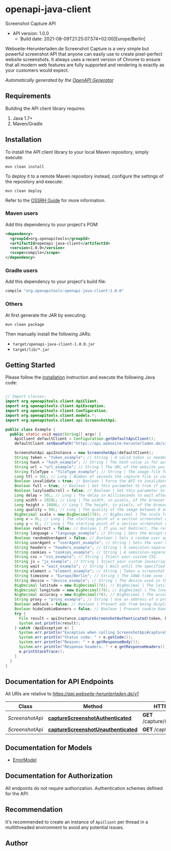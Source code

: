 # openapi-java-client

Screenshot Capture API
- API version: 1.0.0
  - Build date: 2021-08-09T21:25:07.574+02:00[Europe/Berlin]

Webseite-Herunterladen.de Screenshot Capture is a very simple but powerful screenshot API that anyone can easily use to create pixel-perfect website screenshots. It always uses a recent version of Chrome to ensure that all modern web features are fully supported and rendering is exactly as your customers would expect.


*Automatically generated by the [OpenAPI Generator](https://openapi-generator.tech)*


## Requirements

Building the API client library requires:
1. Java 1.7+
2. Maven/Gradle

## Installation

To install the API client library to your local Maven repository, simply execute:

```shell
mvn clean install
```

To deploy it to a remote Maven repository instead, configure the settings of the repository and execute:

```shell
mvn clean deploy
```

Refer to the [OSSRH Guide](http://central.sonatype.org/pages/ossrh-guide.html) for more information.

### Maven users

Add this dependency to your project's POM:

```xml
<dependency>
  <groupId>org.openapitools</groupId>
  <artifactId>openapi-java-client</artifactId>
  <version>1.0.0</version>
  <scope>compile</scope>
</dependency>
```

### Gradle users

Add this dependency to your project's build file:

```groovy
compile "org.openapitools:openapi-java-client:1.0.0"
```

### Others

At first generate the JAR by executing:

```shell
mvn clean package
```

Then manually install the following JARs:

* `target/openapi-java-client-1.0.0.jar`
* `target/lib/*.jar`

## Getting Started

Please follow the [installation](#installation) instruction and execute the following Java code:

```java

// Import classes:
import org.openapitools.client.ApiClient;
import org.openapitools.client.ApiException;
import org.openapitools.client.Configuration;
import org.openapitools.client.models.*;
import org.openapitools.client.api.ScreenshotApi;

public class Example {
  public static void main(String[] args) {
    ApiClient defaultClient = Configuration.getDefaultApiClient();
    defaultClient.setBasePath("https://api.webseite-herunterladen.de/v1");

    ScreenshotApi apiInstance = new ScreenshotApi(defaultClient);
    String token = "token_example"; // String | A valid token is needed to make paid API calls. Tokens can be managed from your account.
    String hash = "hash_example"; // String | The hash value is for authenticated requests. If you want to publish this URL, you should use the authenticated requests.
    String url = "url_example"; // String | The URL of the website you want to capture. Please include the protocol (http:// or https://).
    String fileType = "fileType_example"; // String | The image file format of the captured screenshot. Either png, jpeg or PDF with 72 dpi.
    Long ttl = 56L; // Long | Number of seconds the capture file is cached by our CDN. An API request that is loaded through the cache does not count as a paid request. You can set a number of seconds from 0 seconds up to 2592000 seconds. This is a maximum of 30 days.
    Boolean invalidate = true; // Boolean | Force the API to invalidate the cache and capture a new screenshot. This call costs you additional money, because a call of a cache hit is not charged.
    Boolean full = true; // Boolean | Set this parameter to true if you want to screenshot the whole web page in full size.
    Boolean lazyloadScroll = false; // Boolean | Set this parameter to true to scroll down through the entire page before taking a screenshot. This is useful for triggering animations or lazy load elements in full screen.
    Long delay = 56L; // Long | The delay in milliseconds to wait after the page loads before taking the screenshot. This is in milliseconds. One second is 1000 milliseconds. From 0 milliseconds to a maximum of 10,000 milliseconds.
    Long width = 1920L; // Long | The width, in pixels, of the browser viewport to use.
    Long height = 1080L; // Long | The height, in pixels, of the browser viewport to use. Ignored if you set full to true.
    Long quality = 90L; // Long | The quality of the image between 0 and 100. This works only for the jpeg format, for PNG images the parameter is applied only during compression.
    BigDecimal scale = new BigDecimal(78); // BigDecimal | The scale factor of the device to use when taking the screenshot. For example, a scale factor of 2 produces a high-resolution screenshot suitable for viewing on Retina devices. The larger the scale factor, the larger the screenshot produced.
    Long x = 0L; // Long | The starting point of a section screenshot on the X axis.
    Long y = 0L; // Long | The starting point of a section screenshot on the Y axis.
    Boolean redirect = false; // Boolean | If you set Redirect, the response will be a 302 redirect to the screenshot file in our CDN.
    String language = "language_example"; // String | Sets the Accept-Language header on requests to the target URL so that you can take screenshots from a website with a specific language.
    Boolean randomUserAgent = false; // Boolean | Sets a random user agent header to emulate a different devices when taking screenshots.
    String userAgent = "userAgent_example"; // String | Sets the user agent header to emulate a specific device when taking screenshots.
    String headers = "headers_example"; // String | A semicolon-separated list of header parameters to be used when capturing the screenshot. Each header should be passed as a key-value pair and multiple pairs should be separated by a semicolon.
    String cookies = "cookies_example"; // String | A semicolon-separated list of cookies to be used when capturing the screenshot. Each cookies should be passed as a key-value pair and multiple pairs should be separated by a semicolon.
    String css = "css_example"; // String | Inject your custom CSS.
    String js = "js_example"; // String | Inject your custom Javascript.
    String wait = "wait_example"; // String | Wait until the specified CSS selector matches an element present in the page before taking a screenshot. The process is canceled after 60 seconds.
    String element = "element_example"; // String | Takes a screenshot of the first element matched by the specified CSS selector. This is ignored if full is true. (This option cannot be used with the PDF export format.)
    String timezone = "Europe/Berlin"; // String | The IANA time zone identifier used for this capture.
    String device = "device_example"; // String | The device used in the emulation.
    BigDecimal latitude = new BigDecimal(78); // BigDecimal | The latitude used in the emulation of the geo-location.
    BigDecimal longitude = new BigDecimal(78); // BigDecimal | The longitude used in the emulation of the geo-location.
    BigDecimal accuracy = new BigDecimal(78); // BigDecimal | The accuracy in meters used in the emulation of the geo-location.
    String proxy = "proxy_example"; // String | Use an address of a proxy server through which the screenshot should be taken. The proxy address should be formatted as http://username:password@proxyserver.com:31280
    Boolean adblock = false; // Boolean | Prevent ads from being displayed. Block requests from popular ad networks and hide frequent ads.
    Boolean hideCookieBanners = false; // Boolean | Prevent cookie banners and pop-ups from being displayed. The best possible result is tried.
    try {
      File result = apiInstance.captureScreenshotAuthenticated(token, hash, url, fileType, ttl, invalidate, full, lazyloadScroll, delay, width, height, quality, scale, x, y, redirect, language, randomUserAgent, userAgent, headers, cookies, css, js, wait, element, timezone, device, latitude, longitude, accuracy, proxy, adblock, hideCookieBanners);
      System.out.println(result);
    } catch (ApiException e) {
      System.err.println("Exception when calling ScreenshotApi#captureScreenshotAuthenticated");
      System.err.println("Status code: " + e.getCode());
      System.err.println("Reason: " + e.getResponseBody());
      System.err.println("Response headers: " + e.getResponseHeaders());
      e.printStackTrace();
    }
  }
}

```

## Documentation for API Endpoints

All URIs are relative to *https://api.webseite-herunterladen.de/v1*

Class | Method | HTTP request | Description
------------ | ------------- | ------------- | -------------
*ScreenshotApi* | [**captureScreenshotAuthenticated**](docs/ScreenshotApi.md#captureScreenshotAuthenticated) | **GET** /capture/{token}/{hash} | 
*ScreenshotApi* | [**captureScreenshotUnauthenticated**](docs/ScreenshotApi.md#captureScreenshotUnauthenticated) | **GET** /capture/{token} | 


## Documentation for Models

 - [ErrorModel](docs/ErrorModel.md)


## Documentation for Authorization

All endpoints do not require authorization.
Authentication schemes defined for the API:

## Recommendation

It's recommended to create an instance of `ApiClient` per thread in a multithreaded environment to avoid any potential issues.

## Author



